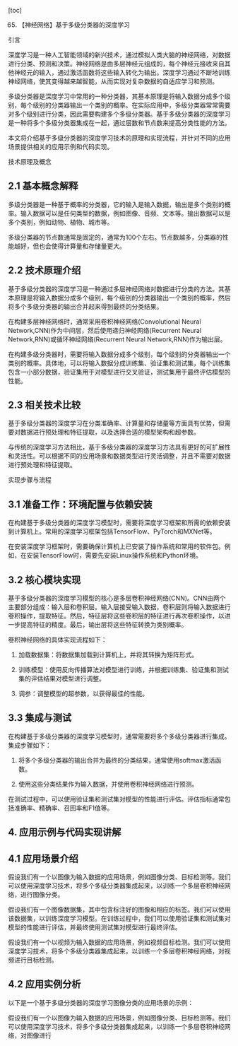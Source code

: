 
[toc]                    
                
                
65. 【神经网络】基于多级分类器的深度学习

引言

深度学习是一种人工智能领域的新兴技术，通过模拟人类大脑的神经网络，对数据进行分类、预测和决策。神经网络是由多层神经元组成的，每个神经元接收来自其他神经元的输入，通过激活函数将这些输入转化为输出。深度学习通过不断地训练神经网络，使其变得越来越智能，从而实现对复杂数据的自适应学习和预测。

多级分类器是深度学习中常用的一种分类器，其基本原理是将输入数据分成多个级别，每个级别的分类器输出一个类别的概率。在实际应用中，多级分类器常常需要对多个级别进行分类，因此需要构建多个多级分类器。基于多级分类器的深度学习是一种将多个多级分类器集成在一起，通过层数和节点数来提高分类性能的方法。

本文将介绍基于多级分类器的深度学习技术的原理和实现流程，并针对不同的应用场景提供相关的应用示例和代码实现。

技术原理及概念

## 2.1 基本概念解释

多级分类器是一种基于概率的分类器，它的输入是输入数据，输出是多个类别的概率。输入数据可以是任何类型的数据，例如图像、音频、文本等。输出数据可以是多个类别，例如动物、植物、城市等。

多级分类器的节点数通常是固定的，通常为100个左右。节点数越多，分类器的性能越好，但也会使得计算量和存储量更大。

## 2.2 技术原理介绍

基于多级分类器的深度学习是一种通过多层神经网络对数据进行分类的方法。其基本原理是将输入数据分成多个级别，每个级别的分类器输出一个类别的概率，然后将多个多级分类器的输出合并起来得到最终的分类结果。

在构建多层神经网络时，通常采用卷积神经网络(Convolutional Neural Network,CNN)作为中间层，然后使用递归神经网络(Recurrent Neural Network,RNN)或循环神经网络(Recurrent Neural Network,RNN)作为输出层。

在构建多级分类器时，需要将输入数据分成多个级别，每个级别的分类器输出一个类别的概率。具体地，可以将输入数据分成训练集、验证集和测试集，每个训练集包含一小部分数据，验证集用于对模型进行交叉验证，测试集用于最终评估模型的性能。

## 2.3 相关技术比较

基于多级分类器的深度学习在分类准确率、计算量和存储量等方面具有优势，但需要对数据进行预处理和特征提取，以及选择合适的模型架构和超参数。

与传统的深度学习方法相比，基于多级分类器的深度学习方法具有更好的可扩展性和灵活性。可以根据不同的应用场景和数据类型进行灵活调整，并且不需要对数据进行预处理和特征提取。

实现步骤与流程

## 3.1 准备工作：环境配置与依赖安装

在构建基于多级分类器的深度学习模型时，需要将深度学习框架和所需的依赖安装到计算机上。常用的深度学习框架包括TensorFlow、PyTorch和MXNet等。

在安装深度学习框架时，需要确保计算机上已安装了操作系统和常用的软件包。例如，在安装TensorFlow时，需要先安装Linux操作系统和Python环境。

## 3.2 核心模块实现

基于多级分类器的深度学习模型的核心是多层卷积神经网络(CNN)。CNN由两个主要部分组成：输入层和卷积层。输入层接受输入数据，卷积层则将输入数据进行卷积操作，提取特征。然后，特征层将这些卷积层的特征进行再次卷积操作，以进一步提高特征的精度。最后，输出层将这些特征转换为类别概率。

卷积神经网络的具体实现流程如下：

1. 加载数据集：将数据集加载到计算机上，并将其转换为矩阵形式。

2. 训练模型：使用反向传播算法对模型进行训练，并根据训练集、验证集和测试集的评估结果对模型进行调整。

3. 调参：调整模型的超参数，以获得最佳的性能。

## 3.3 集成与测试

在构建基于多级分类器的深度学习模型时，通常需要将多个多级分类器进行集成。集成步骤如下：

1. 将多个多级分类器的输出合并为最终的分类结果，通常使用softmax激活函数。

2. 使用这些分类结果作为输入数据，并使用卷积神经网络进行预测。

在测试过程中，可以使用验证集和测试集对模型的性能进行评估。评估指标通常包括准确率、精确率、召回率和F1值等。

## 4. 应用示例与代码实现讲解

## 4.1 应用场景介绍

假设我们有一个以图像为输入数据的应用场景，例如图像分类、目标检测等。我们可以使用深度学习技术，将多个多级分类器集成起来，以训练一个多层卷积神经网络，进行图像分类。

假设我们有一个图像数据集，其中包含标注好的图像和相应的标签。我们可以使用该数据集，以训练深度学习模型。在训练过程中，我们可以使用验证集和测试集对模型的性能进行评估，并最终使用测试集对模型进行最终评估。

假设我们有一个以视频为输入数据的应用场景，例如视频目标检测。我们可以使用深度学习技术，将多个多级分类器集成起来，以训练一个多层卷积神经网络，对视频进行目标检测。

## 4.2 应用实例分析

以下是一个基于多级分类器的深度学习图像分类的应用场景的示例：

假设我们有一个以图像为输入数据的应用场景，例如图像分类、目标检测等。我们可以使用深度学习技术，将多个多级分类器集成起来，以训练一个多层卷积神经网络，对图像进行

